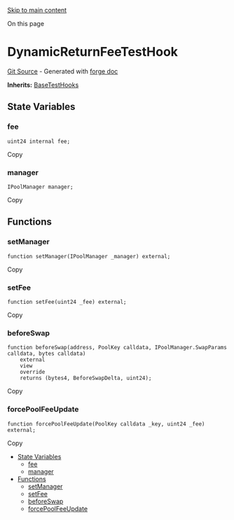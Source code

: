 [Skip to main content](https://docs.uniswap.org/contracts/v4/reference/core/test/DynamicReturnFeeTestHook#)

On this page

# DynamicReturnFeeTestHook

[Git Source](https://github.com/uniswap/v4-core/blob/b619b6718e31aa5b4fa0286520c455ceb950276d/src/test/DynamicReturnFeeTestHook.sol) \- Generated with [forge doc](https://book.getfoundry.sh/reference/forge/forge-doc)

**Inherits:** [BaseTestHooks](https://docs.uniswap.org/contracts/v4/reference/core/test/BaseTestHooks)

## State Variables [​](https://docs.uniswap.org/contracts/v4/reference/core/test/DynamicReturnFeeTestHook\#state-variables "Direct link to heading")

### fee [​](https://docs.uniswap.org/contracts/v4/reference/core/test/DynamicReturnFeeTestHook\#fee "Direct link to heading")

```codeBlockLines_mRuA
uint24 internal fee;

```

Copy

### manager [​](https://docs.uniswap.org/contracts/v4/reference/core/test/DynamicReturnFeeTestHook\#manager "Direct link to heading")

```codeBlockLines_mRuA
IPoolManager manager;

```

Copy

## Functions [​](https://docs.uniswap.org/contracts/v4/reference/core/test/DynamicReturnFeeTestHook\#functions "Direct link to heading")

### setManager [​](https://docs.uniswap.org/contracts/v4/reference/core/test/DynamicReturnFeeTestHook\#setmanager "Direct link to heading")

```codeBlockLines_mRuA
function setManager(IPoolManager _manager) external;

```

Copy

### setFee [​](https://docs.uniswap.org/contracts/v4/reference/core/test/DynamicReturnFeeTestHook\#setfee "Direct link to heading")

```codeBlockLines_mRuA
function setFee(uint24 _fee) external;

```

Copy

### beforeSwap [​](https://docs.uniswap.org/contracts/v4/reference/core/test/DynamicReturnFeeTestHook\#beforeswap "Direct link to heading")

```codeBlockLines_mRuA
function beforeSwap(address, PoolKey calldata, IPoolManager.SwapParams calldata, bytes calldata)
    external
    view
    override
    returns (bytes4, BeforeSwapDelta, uint24);

```

Copy

### forcePoolFeeUpdate [​](https://docs.uniswap.org/contracts/v4/reference/core/test/DynamicReturnFeeTestHook\#forcepoolfeeupdate "Direct link to heading")

```codeBlockLines_mRuA
function forcePoolFeeUpdate(PoolKey calldata _key, uint24 _fee) external;

```

Copy

- [State Variables](https://docs.uniswap.org/contracts/v4/reference/core/test/DynamicReturnFeeTestHook#state-variables)
  - [fee](https://docs.uniswap.org/contracts/v4/reference/core/test/DynamicReturnFeeTestHook#fee)
  - [manager](https://docs.uniswap.org/contracts/v4/reference/core/test/DynamicReturnFeeTestHook#manager)
- [Functions](https://docs.uniswap.org/contracts/v4/reference/core/test/DynamicReturnFeeTestHook#functions)
  - [setManager](https://docs.uniswap.org/contracts/v4/reference/core/test/DynamicReturnFeeTestHook#setmanager)
  - [setFee](https://docs.uniswap.org/contracts/v4/reference/core/test/DynamicReturnFeeTestHook#setfee)
  - [beforeSwap](https://docs.uniswap.org/contracts/v4/reference/core/test/DynamicReturnFeeTestHook#beforeswap)
  - [forcePoolFeeUpdate](https://docs.uniswap.org/contracts/v4/reference/core/test/DynamicReturnFeeTestHook#forcepoolfeeupdate)